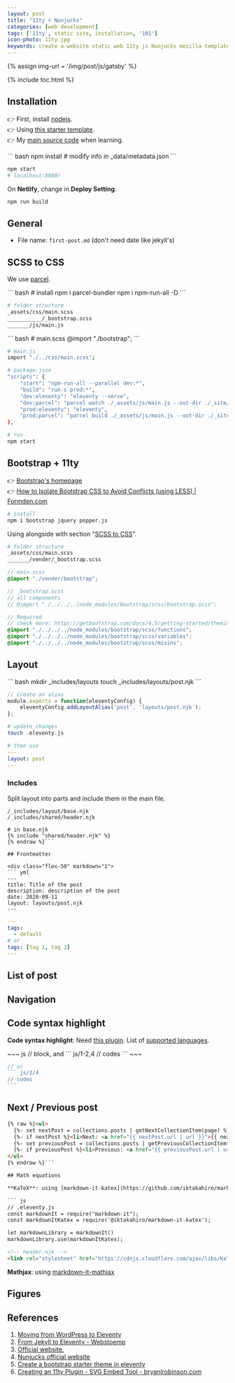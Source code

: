 ```yaml
---
layout: post
title: "11ty + Nunjucks"
categories: [web development]
tags: ['11ty', static site, installation, '101']
icon-photo: 11ty.jpg
keywords: create a website static web 11ty js Nunjucks mozilla template language liquid
---
```


{% assign img-url = '/img/post/js/gatsby' %}

{% include toc.html %}

## Installation

👉 First, install [nodejs](/nodejs-npm).<br />
👉 Using [this starter template](https://github.com/11ty/eleventy-base-blog). <br />
👉 My [main source code](https://github.com/math2it/texmath-static/tree/11ty) when learning.

<div class="flex-50" markdown="1">
``` bash
npm install
# modify info in _data/metadata.json
```

``` bash
npm start
# localhost:8080/
```
</div>

On **Netlify**, change in __Deploy Setting__:

``` bash
npm run build
```

## General

- File name: `first-post.md` (don't need date like jekyll's)

## SCSS to CSS

We use [parcel](https://parceljs.org/).

<div class="flex-50" markdown="1">
``` bash
# install
npm i parcel-bundler
npm i npm-run-all -D
```

``` bash
# folder structure
_assets/css/main.scss
___________/_bootstrap.scss
_______/js/main.js
```
</div>

<div class="flex-50" markdown="1">
``` bash
# main.scss
@import "./bootstrap";
```

``` bash
# main.js
import "./../css/main.scss";
```
</div>

``` bash
# package.json
"scripts": {
    "start": "npm-run-all --parallel dev:*",
    "build": "run-s prod:*",
    "dev:eleventy": "eleventy --serve",
    "dev:parcel": "parcel watch ./_assets/js/main.js --out-dir ./_site/assets",
    "prod:eleventy": "eleventy",
    "prod:parcel": "parcel build ./_assets/js/main.js --out-dir ./_site/assets",
},
```

``` bash
# run
npm start
```

## Bootstrap + 11ty

👉 [Bootstrap's homepage](https://getbootstrap.com) <br />
👉 [How to Isolate Bootstrap CSS to Avoid Conflicts (using LESS) | Formden.com](https://formden.com/blog/isolate-bootstrap)


``` bash
# install
npm i bootstrap jquery popper.js
```

Using alongside with section "[SCSS to CSS](#scss-to-css)".

``` bash
# folder structure
_assets/css/main.scss
_______/vender/_bootstrap.scss
```

``` scss
// main.scss
@import "./vender/bootstrap";
```

``` scss
// _bootstrap.scss
// all components
// @import "./../../../node_modules/bootstrap/scss/bootstrap.scss";

// Required
// check more: https://getbootstrap.com/docs/4.5/getting-started/theming/#importing
@import "./../../../node_modules/bootstrap/scss/functions";
@import "./../../../node_modules/bootstrap/scss/variables";
@import "./../../../node_modules/bootstrap/scss/mixins";
```

## Layout

<div class="flex-50" markdown="1">
``` bash
mkdir _includes/layouts
touch _includes/layouts/post.njk
```

``` js
// create an alias
module.exports = function(eleventyConfig) {
    eleventyConfig.addLayoutAlias('post', 'layouts/post.njk');
};
```

``` bash
# update changes
touch .eleventy.js
```

``` yml
# then use
---
layout: post
---
```
</div>

### Includes

Split layout into parts and include them in the main file.

```{% raw %} bash
/_includes/layout/base.njk
/_includes/shared/header.njk

# in base.njk
{% include "shared/header.njk" %}
{% endraw %}```

## Frontmatter

<div class="flex-50" markdown="1">
``` yml
---
title: Title of the post
description: description of the post
date: 2020-09-11
layout: layouts/post.njk
---
```

``` yml
---
tags:
  - default
# or
tags: [tag 1, tag 2]
---
```
</div>

## List of post

## Navigation

## Code syntax highlight

**Code syntax highlight**: Need [this plugin](https://www.11ty.dev/docs/plugins/syntaxhighlight/). List of [supported languages](https://prismjs.com/#languages-list).

<div class="flex-50" markdown="1">
~~~ js
// block, and
``` js/1-2,4
// codes
```
~~~

~~~ js
// or
``` js/2/4
// codes
```
~~~
</div>

## Next / Previous post

``` html
{% raw %}<ul>
  {%- set nextPost = collections.posts | getNextCollectionItem(page) %}
  {%- if nextPost %}<li>Next: <a href="{{ nextPost.url | url }}">{{ nextPost.data.title }}</a></li>{% endif %}
  {%- set previousPost = collections.posts | getPreviousCollectionItem(page) %}
  {%- if previousPost %}<li>Previous: <a href="{{ previousPost.url | url }}">{{ previousPost.data.title }}</a></li>{% endif %}
</ul>
{% endraw %}```

## Math equations

**KaTeX**: using [markdown-it-katex](https://github.com/iktakahiro/markdown-it-katex/),

``` js
// .eleventy.js
const markdownIt = require("markdown-it");
const markdownItKatex = require('@iktakahiro/markdown-it-katex');

let markdownLibrary = markdownIt()
markdownLibrary.use(markdownItKatex);
```

``` html
<!-- header.njk -->
<link rel="stylesheet" href="https://cdnjs.cloudflare.com/ajax/libs/KaTeX/0.11.1/katex.min.css">
```

**Mathjax**: using [markdown-it-mathjax](https://github.com/classeur/markdown-it-mathjax)

## Figures



## References

1. [Moving from WordPress to Eleventy](https://www.mattnortham.com/blog/2020/moving-from-wordpress-to-eleventy/)
2. [From Jekyll to Eleventy - Webstoemp](https://www.webstoemp.com/blog/from-jekyll-to-eleventy/)
3. [Official website.](https://www.11ty.dev/)
4. [Nunjucks official website](https://mozilla.github.io/nunjucks/)
5. [Create a bootstrap starter theme in eleventy](https://stevepolito.design/blog/create-a-bootstrap-starter-theme-in-eleventy/)
6. [Creating an 11ty Plugin - SVG Embed Tool - bryanlrobinson.com](https://bryanlrobinson.com/blog/creating-11ty-plugin-embed-svg-contents/)

